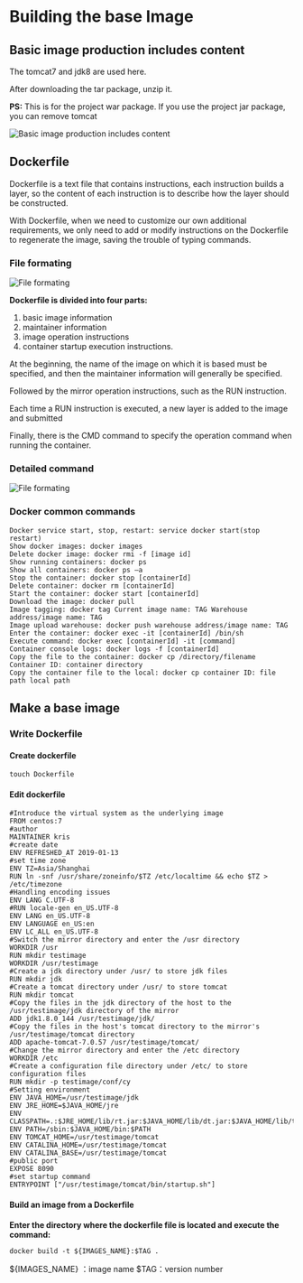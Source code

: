 # Building the base Image

## Basic image production includes content

The tomcat7 and jdk8 are used here. 

After downloading the tar package, unzip it.

**PS:** This is for the project war package. If you use the project jar package, you can remove tomcat

![Basic image production includes content](../Material/image/Project%20containerization%20transformation%20(4)%20—%20Basic%20image%20production%20includes%20content.png)

## Dockerfile

Dockerfile is a text file that contains instructions, each instruction builds a layer, so the content of each instruction is to describe how the layer should be constructed.

With Dockerfile, when we need to customize our own additional requirements, we only need to add or modify instructions on the Dockerfile to regenerate the image, saving the trouble of typing commands.

### File formating

![File formating](../Material/image/Project%20containerization%20transformation%20(4)%20—%20File%20formating.png)


**Dockerfile is divided into four parts:** 
1. basic image information
2. maintainer information
3. image operation instructions
4. container startup execution instructions.

At the beginning, the name of the image on which it is based must be specified, and then the maintainer information will generally be specified.

Followed by the mirror operation instructions, such as the RUN instruction.

Each time a RUN instruction is executed, a new layer is added to the image and submitted

Finally, there is the CMD command to specify the operation command when running the container.

### Detailed command

![File formating](../Material/image/Project%20containerization%20transformation%20(4)%20—%20command%20detail.png)

### Docker common commands

```shell script
Docker service start, stop, restart: service docker start(stop restart)
Show docker images: docker images
Delete docker image: docker rmi -f [image id]
Show running containers: docker ps
Show all containers: docker ps –a
Stop the container: docker stop [containerId]
Delete container: docker rm [containerId]
Start the container: docker start [containerId]
Download the image: docker pull
Image tagging: docker tag Current image name: TAG Warehouse address/image name: TAG
Image upload warehouse: docker push warehouse address/image name: TAG
Enter the container: docker exec -it [containerId] /bin/sh
Execute command: docker exec [containerId] -it [command]
Container console logs: docker logs -f [containerId]
Copy the file to the container: docker cp /directory/filename Container ID: container directory
Copy the container file to the local: docker cp container ID: file path local path
```

## Make a base image

### Write Dockerfile

#### Create dockerfile
```shell script
touch Dockerfile
```

#### Edit dockerfile
```shell script
#Introduce the virtual system as the underlying image
FROM centos:7
#author
MAINTAINER kris
#create date
ENV REFRESHED_AT 2019-01-13
#set time zone
ENV TZ=Asia/Shanghai
RUN ln -snf /usr/share/zoneinfo/$TZ /etc/localtime && echo $TZ > /etc/timezone
#Handling encoding issues
ENV LANG C.UTF-8
#RUN locale-gen en_US.UTF-8
ENV LANG en_US.UTF-8
ENV LANGUAGE en_US:en
ENV LC_ALL en_US.UTF-8
#Switch the mirror directory and enter the /usr directory
WORKDIR /usr
RUN mkdir testimage
WORKDIR /usr/testimage
#Create a jdk directory under /usr/ to store jdk files
RUN mkdir jdk
#Create a tomcat directory under /usr/ to store tomcat
RUN mkdir tomcat
#Copy the files in the jdk directory of the host to the /usr/testimage/jdk directory of the mirror
ADD jdk1.8.0_144 /usr/testimage/jdk/
#Copy the files in the host's tomcat directory to the mirror's /usr/testimage/tomcat directory
ADD apache-tomcat-7.0.57 /usr/testimage/tomcat/
#Change the mirror directory and enter the /etc directory
WORKDIR /etc
#Create a configuration file directory under /etc/ to store configuration files
RUN mkdir -p testimage/conf/cy
#Setting environment
ENV JAVA_HOME=/usr/testimage/jdk
ENV JRE_HOME=$JAVA_HOME/jre
ENV CLASSPATH=.:$JRE_HOME/lib/rt.jar:$JAVA_HOME/lib/dt.jar:$JAVA_HOME/lib/tools.jar
ENV PATH=/sbin:$JAVA_HOME/bin:$PATH
ENV TOMCAT_HOME=/usr/testimage/tomcat
ENV CATALINA_HOME=/usr/testimage/tomcat
ENV CATALINA_BASE=/usr/testimage/tomcat
#public port
EXPOSE 8090
#set startup command
ENTRYPOINT ["/usr/testimage/tomcat/bin/startup.sh"]
```

#### Build an image from a Dockerfile

**Enter the directory where the dockerfile file is located and execute the command:**

```shell script
docker build -t ${IMAGES_NAME}:$TAG .
```

${IMAGES_NAME} ：image name
$TAG：version number

